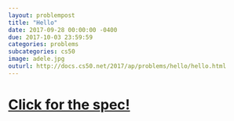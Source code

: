 ```yaml
---
layout: problempost
title: "Hello"
date: 2017-09-28 00:00:00 -0400
due: 2017-10-03 23:59:59
categories: problems
subcategories: cs50
image: adele.jpg
outurl: http://docs.cs50.net/2017/ap/problems/hello/hello.html
---
```


# [Click for the spec!](http://docs.cs50.net/2017/ap/problems/hello/hello.html)
